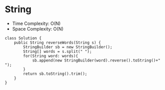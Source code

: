 # String
* Time Complexity: O(N)
* Space Complexity: O(N)
```
class Solution {
    public String reverseWords(String s) {
        StringBuilder sb = new StringBuilder();
        String[] words = s.split(" ");
        for(String word: words){
            sb.append(new StringBuilder(word).reverse().toString()+" ");
        }
        return sb.toString().trim();
    }
}
```